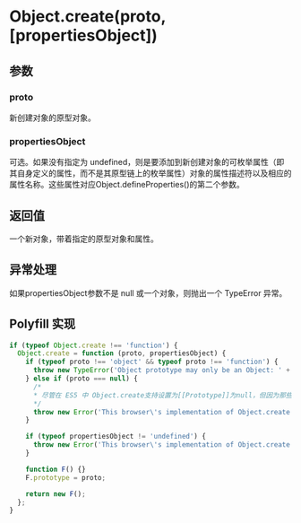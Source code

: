 # Object.create(proto, [propertiesObject])
## 参数
### proto
新创建对象的原型对象。

### propertiesObject
可选。如果没有指定为 undefined，则是要添加到新创建对象的可枚举属性（即其自身定义的属性，而不是其原型链上的枚举属性）对象的属性描述符以及相应的属性名称。这些属性对应Object.defineProperties()的第二个参数。

## 返回值
一个新对象，带着指定的原型对象和属性。

## 异常处理
如果propertiesObject参数不是 null 或一个对象，则抛出一个 TypeError 异常。

## Polyfill 实现
```javascript
if (typeof Object.create !== 'function') {
  Object.create = function (proto, propertiesObject) {
    if (typeof proto !== 'object' && typeof proto !== 'function') {
      throw new TypeError('Object prototype may only be an Object: ' + proto);
    } else if (proto === null) {
      /*
      * 尽管在 ES5 中 Object.create支持设置为[[Prototype]]为null，但因为那些ECMAScript5以前版本限制，此 polyfill 无法支持该特性
      */
      throw new Error('This browser\'s implementation of Object.create is a shim and doesn\'t support \'null\' as the first argument.');
    }

    if (typeof propertiesObject != 'undefined') {
      throw new Error('This browser\'s implementation of Object.create is a shim and doesn\'t support a second argument.');
    }

    function F() {}
    F.prototype = proto;

    return new F();
  };
}
```
